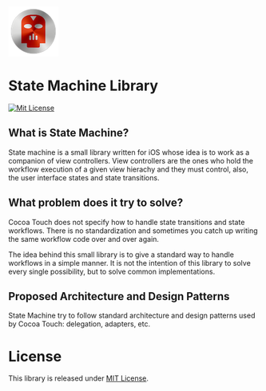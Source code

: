 ![SM Logo][sm-logo]

# State Machine Library
[![Mit License][mit-badge]][mit-url]

## What is State Machine?

State machine is a small library written for iOS whose idea is to work as a
companion of view controllers.  View controllers are the ones who hold the
workflow execution of a given view hierachy and they must control, also, the
user interface states and state transitions.

## What problem does it try to solve?

Cocoa Touch does not specify how to handle state transitions and state
workflows. There is no standardization and sometimes you catch up writing the
same workflow code over and over again.

The idea behind this small library is to give a standard way to handle workflows
in a simple manner. It is not the intention of this library to solve every
single possibility, but to solve common implementations.

## Proposed Architecture and Design Patterns

State Machine try to follow standard architecture and design patterns used by
Cocoa Touch: delegation, adapters, etc.

# License

This library is released under [MIT License](LICENSE).

[mit-badge]: https://img.shields.io/badge/License-MIT-blue.svg?style=flat
[mit-url]: https://tldrlegal.com/license/mit-license
[sm-logo]: img/sm-logo.png
